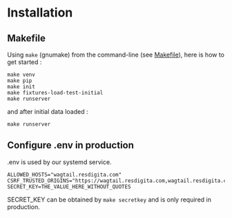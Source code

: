 # Installation


## Makefile

Using `make` (gnumake) from the command-line (see [Makefile](../Makefile)), here is how to get started :

```
make venv
make pip
make init
make fixtures-load-test-initial
make runserver
```

and after initial data loaded :

`make runserver`



## Configure .env in production

.env is used by our systemd service. 

```
ALLOWED_HOSTS="wagtail.resdigita.com"
CSRF_TRUSTED_ORIGINS="https://wagtail.resdigita.com,wagtail.resdigita.com"
SECRET_KEY=THE_VALUE_HERE_WITHOUT_QUOTES
```

SECRET_KEY can be obtained by `make secretkey` and is only required in production.

